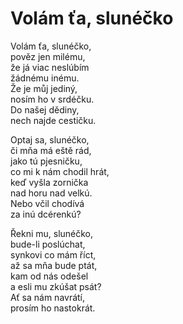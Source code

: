# Volám ťa, slunéčko

Volám ťa, slunéčko,  
pověz jen milému,  
že já viac neslúbím  
žádnému inému.  
Že je můj jediný,  
nosím ho v srdéčku.  
Do našej dědiny,  
nech najde cestičku.

Optaj sa, slunéčko,  
či mňa má eště rád,  
jako tú pjesničku,  
co mi k nám chodil hrát,  
keď vyšla zornička  
nad horu nad velkú.  
Nebo včil chodívá  
za inú dcérenkú?

Řekni mu, slunéčko,  
bude-li poslúchat,  
synkovi co mám říct,  
až sa mňa bude ptát,  
kam od nás odešel  
a esli mu zkúšat psát?  
Ať sa nám navrátí,   
prosím ho nastokrát.


